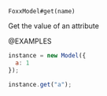 


`FoxxModel#get(name)`

Get the value of an attribute

@EXAMPLES

```js
instance = new Model({
  a: 1
});

instance.get("a");
```

